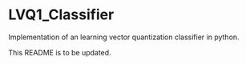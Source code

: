 # LVQ1_Classifier
Implementation of an learning vector quantization classifier in python. 

This README is to be updated.
